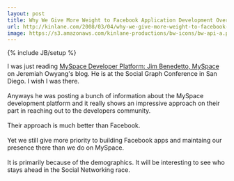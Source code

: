 ```yaml
---
layout: post
title: Why We Give More Weight to Facebook Application Development Over MySpace
url: http://kinlane.com/2008/03/04/why-we-give-more-weight-to-facebook-application-development-over-myspace/
image: https://s3.amazonaws.com/kinlane-productions/bw-icons/bw-api-a.png
---
```

{% include JB/setup %}
<p>
     I was just reading <a href="http://www.web-strategist.com/blog/2008/03/04/myspace-developer-platform-jim-benedetto-myspace/" rel="bookmark">MySpace Developer Platform: Jim Benedetto, MySpace</a> on Jeremiah Owyang's blog. He is at the Social Graph Conference in San Diego. I wish I was there.
     <br />
     <br />
     Anyways he was posting a bunch of information about the MySpace development platform and it really shows an impressive approach on their part in reaching out to the developers community.
     <br />
     <br />
     Their approach is much better than Facebook.
     <br />
     <br />
     Yet we still give more priority to building Facebook apps and maintaing our presence there than we do on MySpace.
     <br />
     <br />
     It is primarily because of the demographics. It will be interesting to see who stays ahead in the Social Networking race.
</p>